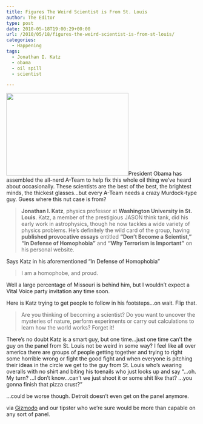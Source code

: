 ```yaml
---
title: Figures The Weird Scientist is From St. Louis
author: The Editor
type: post
date: 2010-05-18T19:00:29+00:00
url: /2010/05/18/figures-the-weird-scientist-is-from-st-louis/
categories:
  - Happening
tags:
  - Jonathan I. Katz
  - obama
  - oil spill
  - scientist

---
```

<a rel="attachment wp-att-4577" href="http://punchingkitty.com/2010/05/18/figures-the-weird-scientist-is-from-st-louis/katzalone/"><img class="alignright size-full wp-image-4577" title="katzalone" src="http://punchingkitty.com/wp-content/uploads/2010/05/katzalone.gif?filter=full" alt="" width="322" height="218" /></a>President Obama has assembled the all-nerd A-Team to help fix this whole oil thing we&#8217;ve heard about occasionally. These scientists are the best of the best, the brightest minds, the thickest glasses&#8230;but every A-Team needs a crazy Murdock-type guy. Guess where this nut case is from?

> **Jonathan I. Katz**, physics professor at **Washington University in St. Louis**. Katz, a member of the prestigious JASON think tank, did his early work in astrophysics, though he now tackles a wide variety of physics problems. He&#8217;s definitely the wild card of the group, having **published provocative essays** entitled **&#8220;Don&#8217;t Become a Scientist,&#8221;** **&#8220;In Defense of Homophobia&#8221;** and **&#8220;Why Terrorism is Important&#8221;** on his personal website.

Says Katz in his aforementioned &#8220;In Defense of Homophobia&#8221;

> I am a homophobe, and proud.

Well a large percentage of Missouri is behind him, but I wouldn&#8217;t expect a Vital Voice party invitation any time soon.

Here is Katz trying to get people to follow in his footsteps&#8230;on wait. Flip that.

> Are you thinking of becoming a scientist? Do you want to uncover the mysteries of nature, perform experiments or carry out calculations to learn how the world works? Forget it!

There&#8217;s no doubt Katz is a smart guy, but one time&#8230;just one time can&#8217;t the guy on the panel from St. Louis not be weird in some way? I feel like all over america there are groups of people getting together and trying to right some horrible wrong or fight the good fight and when everyone is pitching their ideas in the circle we get to the guy from St. Louis who&#8217;s wearing overalls with no shirt and biting his toenails who just looks up and say &#8220;&#8230;oh. My turn? &#8230;I don&#8217;t know&#8230;can&#8217;t we just shoot it or some shit like that? &#8230;you gonna finish that pizza crust?&#8221;

&#8230;could be worse though. Detroit doesn&#8217;t even get on the panel anymore.

via <a href="http://gizmodo.com/5539842/meet-the-team-of-all-star-scientists-obama-assembled-to-fix-the-oil-spill" target="_blank">Gizmodo</a> and our tipster who we&#8217;re sure would be more than capable on any sort of panel.